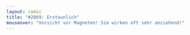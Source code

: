 ```yaml
---
layout: comic
title: "#2869: Erstaunlich"
mouseover: "Vorsicht vor Magneten! Sie wirken oft sehr anziehend!"
---
```

